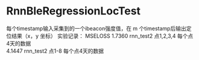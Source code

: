 # RnnBleRegressionLocTest
每个timestamp输入采集到的一个ibeacon强度值，在 m 个timestamp后输出定位结果（x，y 坐标）
实验记录：
MSELOSS
1.7360     rnn_test2 点1,2,3,4 每个点4天的数据    
4.1447     rnn_test2 点1-8 每个点4天的数据    